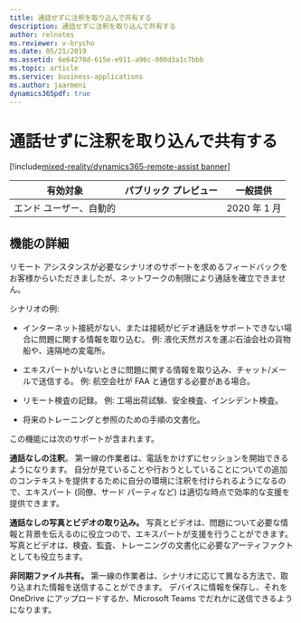 ```yaml
---
title: 通話せずに注釈を取り込んで共有する
description: 通話せずに注釈を取り込んで共有する
author: relnotes
ms.reviewer: v-brycho
ms.date: 05/21/2019
ms.assetid: 6e64278d-615e-e911-a96c-000d3a1c7bbb
ms.topic: article
ms.service: business-applications
ms.author: jaarmeni
dynamics365pdf: true
---
```

# <a name="capture-and-share-annotations-without-being-in-a-call"></a>通話せずに注釈を取り込んで共有する
[!include[mixed-reality/dynamics365-remote-assist banner](../includes/mixed-reality/dynamics365-remote-assist.md)]

| 有効対象    |  パブリック プレビュー | 一般提供 | 
| ---------- | ---------- |---------- |
|エンド ユーザー、自動的|| 2020 年 1 月|






## <a name="feature-details"></a>機能の詳細
<!--feature detail start -->
リモート アシスタンスが必要なシナリオのサポートを求めるフィードバックをお客様からいただきましたが、ネットワークの制限により通話を確立できません。 

シナリオの例: 

-  インターネット接続がない、または接続がビデオ通話をサポートできない場合に問題に関する情報を取り込む。 例: 液化天然ガスを運ぶ石油会社の貨物船や、遠隔地の変電所。

-  エキスパートがいないときに問題に関する情報を取り込み、チャット/メールで送信する。 例: 航空会社が FAA と通信する必要がある場合。

-  リモート検査の記録。 例: 工場出荷試験、安全検査、インシデント検査。

-  将来のトレーニングと参照のための手順の文書化。

この機能には次のサポートが含まれます。

**通話なしの注釈**。 第一線の作業者は、電話をかけずにセッションを開始できるようになります。 自分が見ていることや行おうとしていることについての追加のコンテキストを提供するために自分の環境に注釈を付けられるようになるので、エキスパート (同僚、サード パーティなど) は適切な時点で効率的な支援を提供できます。 

**通話なしの写真とビデオの取り込み。** 写真とビデオは、問題について必要な情報と背景を伝えるのに役立つので、エキスパートが支援を行うことができます。 写真とビデオは、検査、監査、トレーニングの文書化に必要なアーティファクトとしても役立ちます。    

**非同期ファイル共有。** 第一線の作業者は、シナリオに応じて異なる方法で、取り込まれた情報を送信することができます。 デバイスに情報を保存し、それを OneDrive にアップロードするか、Microsoft Teams でだれかに送信できるようになります。
<!--feature detail end -->










